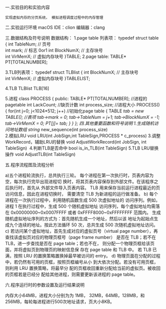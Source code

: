 一.实验目的和实验内容

	实现虚拟内存的分页系统， 模拟进程调度过程中的内存管理

二.实验运行环境
	macOS  IDE：clion  编辑器：clang

三.数据结构及符号说明
数据结构：
1.page table 列表项：
typedef struct table
{
    int TableNum;                    // 页号        
    int mark;                        // 标志 0or1
    int BlockNumX;                   // 主存块号       
    int VirMemX;                     // 虚拟内存块号
}TABLE;
2.page table:
TABLE* PT[TOTALNUMBER];

3.TLB列表项：
typedef struct TLBlist
{
    int BlockNumX;                   // 主存块号       
    int VirMemX;                     // 虚拟内存块号
}TABLELIST;

4.TLB
TLBlist TLB[16]

5.进程
class PROCESS {
public:
    TABLE* PT[TOTALNUMBER];             //进程的pagetable
    int LackCount;						 //缺页计数
    int process_size;                  //进程大小
    PROCESS(){
        for(int j=0; j<1024*512; j++)    //初始化page table
        {
            TABLE *tab = new TABLE();  //表项
            tab->mark = 0;
            tab->TableNum = j+1;
            tab->BlockNumX = -1;
            tab->VirMemX = 0;
            PT[j]= tab;
        }
    }
};
四.其他重要函数和符号说明
1.生成随机访问地址数组
string* new_sequence(int process_size)   
2.模拟LRU
void LRU(int JobSign,int TableSign,PROCESS *  c_process)
3.调整WorkRecord，辅助LRU的替换
void AdjustWorkRecord(int JobSign, int TableSign) 
4.判断TLB是否命中
bool is_in_TLB(int TableSign)
5.TLB LRU替换操作
void AdjustTLB(int TableSign) 




五.程序流程图及流程分析


a)五个进程轮流执行，总共执行三轮。 每个进程在第一次执行时，页表内容为空，每次执行完毕出现进程切 换时，将其页表内容保存到外部文件。在该程序之后执行时，首先从 外部文件导入页表内容。 TLB 用来保存当前运行进程最近的页访问信息，因此在进程切换时， 需要清空 TLB 为新进程的运行做准备。 
b) 每个进程在一次执行过程中，利用随机函数生成 500 次虚拟地址的 访问序列。例如，进程 1 在执行过程中，生成 500 个随机虚拟地址 访问序列，每个虚拟地址均需落在 0x00000000~0x0007FFFF 或者 0xFFFF8000~0xFFFFFFFF 范围内。 生成随机虚拟地址序列的方式为：首先随机生成一个地址，然后以该 地址为起始点生成九个连续的地址。按此方法循环 50 次，总共生成 500 次随机虚拟地址访问。
c) 若访问某个虚拟地址，首先生成对应的虚拟页号（virtual page number），再查找该虚拟页对应的物理页框号（page frame number） 是否在 TLB；若不在 TLB，进一步查找是否在 page table；若也不在， 则分配一个物理页框给该页面，并将虚拟页到物理页的映射信息保 存在 page table 和 TLB 中。 若 TLB 已满，按照 LRU 的置换策略置换掉最早被访问的 entry。
d) 物理页面在分配的过程中，若仍然有可用的页框，按照页框编号从小 到大依次分配。若没有可用页框，则利用 LRU 置换策略，将最早分 配的页框收回重新分配给当前的虚拟页。被收回的页框若是已经分 配给其他进程，则需要更新该进程的 page table。



六.程序运行时的参数设置及运行结果说明

内存大小64MB，进程大小分别为为 1MB， 32MB，64MB，128MB，和 256MB，每轮每进程进行500次地址请求，页大小8KB。
